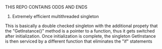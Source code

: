 THIS REPO CONTAINS ODDS AND ENDS

1. Extremely efficient multithreaded singleton

This is basically a double checked singleton with the additional propety that 
the "GetInstance()" method is a pointer to a function, thus it gets switched after initialization.
Once initialization is complete, the singleton GetInstance is then serviced by a different function
that eliminates the "if" statements
